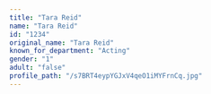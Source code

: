 ```yaml
---
title: "Tara Reid"
name: "Tara Reid"
id: "1234"
original_name: "Tara Reid"
known_for_department: "Acting"
gender: "1"
adult: "false"
profile_path: "/s7BRT4eypYGJxV4qeO1iMYFrnCq.jpg"
---
```

